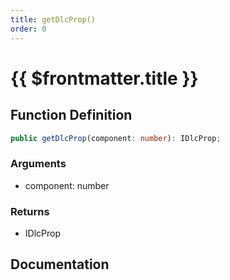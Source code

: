 ```yaml
---
title: getDlcProp()
order: 0
---
```


# {{ $frontmatter.title }}

<!--@include: ./getDlcProp_partial_header.md-->

## Function Definition

```ts
public getDlcProp(component: number): IDlcProp;
```

### Arguments

* component: number

### Returns

* IDlcProp

## Documentation

<!--@include: ./getDlcProp_partial_footer.md-->
